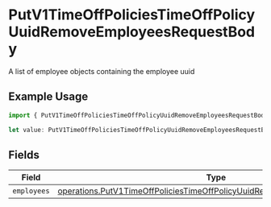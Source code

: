 # PutV1TimeOffPoliciesTimeOffPolicyUuidRemoveEmployeesRequestBody

A list of employee objects containing the employee uuid

## Example Usage

```typescript
import { PutV1TimeOffPoliciesTimeOffPolicyUuidRemoveEmployeesRequestBody } from "gusto-embedded/models/operations";

let value: PutV1TimeOffPoliciesTimeOffPolicyUuidRemoveEmployeesRequestBody = {};
```

## Fields

| Field                                                                                                                                                                  | Type                                                                                                                                                                   | Required                                                                                                                                                               | Description                                                                                                                                                            |
| ---------------------------------------------------------------------------------------------------------------------------------------------------------------------- | ---------------------------------------------------------------------------------------------------------------------------------------------------------------------- | ---------------------------------------------------------------------------------------------------------------------------------------------------------------------- | ---------------------------------------------------------------------------------------------------------------------------------------------------------------------- |
| `employees`                                                                                                                                                            | [operations.PutV1TimeOffPoliciesTimeOffPolicyUuidRemoveEmployeesEmployees](../../models/operations/putv1timeoffpoliciestimeoffpolicyuuidremoveemployeesemployees.md)[] | :heavy_minus_sign:                                                                                                                                                     | N/A                                                                                                                                                                    |